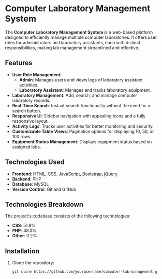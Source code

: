 # Computer Laboratory Management System

The **Computer Laboratory Management System** is a web-based platform designed to efficiently manage multiple computer laboratories. It offers user roles for administrators and laboratory assistants, each with distinct responsibilities, making lab management streamlined and effective.

## Features

- **User Role Management**:  
  - **Admin**: Manages users and views logs of laboratory assistant activities.  
  - **Laboratory Assistant**: Manages and tracks laboratory equipment.  
- **Laboratory Management**: Add, search, and manage computer laboratory records.  
- **Real-Time Search**: Instant search functionality without the need for a search button.  
- **Responsive UI**: Sidebar navigation with appealing icons and a fully responsive layout.  
- **Activity Logs**: Tracks user activities for better monitoring and security.  
- **Customizable Table Views**: Pagination options for displaying 10, 50, or 100 rows.  
- **Equipment Status Management**: Displays equipment status based on assigned labs.  

## Technologies Used

- **Frontend**: HTML, CSS, JavaScript, Bootstrap, jQuery  
- **Backend**: PHP  
- **Database**: MySQL  
- **Version Control**: Git and GitHub  

## Technologies Breakdown

The project's codebase consists of the following technologies:  

- **CSS**: 51.8%  
- **PHP**: 48.0%  
- **Other**: 0.2%  

## Installation

1. Clone the repository:  
   ```bash
   git clone https://github.com/yourusername/computer-lab-management.git
